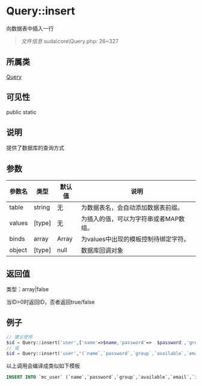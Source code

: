 # Query::insert

向数据表中插入一行

> *文件信息* suda\core\Query.php: 26~327

## 所属类 

[Query](../Query.md)

## 可见性

 public static

## 说明

提供了数据库的查询方式



## 参数


| 参数名 | 类型 | 默认值 | 说明 |
|--------|-----|-------|-------|
| table |  string | 无 |  为数据表名，会自动添加数据表前缀。 |
| values |  [type] | 无 |   为插入的值，可以为字符串或者MAP数组。 |
| binds |  array | Array |  为values中出现的模板控制待绑定字符。 |
| object |  [type] | null |  数据库回调对象 |



## 返回值

类型：array|false

 当ID&gt;0时返回ID，否者返回true/false



## 例子

```php
// 建议使用
$id = Query::insert('user',['name'=>$name,'password'=>  $password ,'group'=>$group, 'available'=>false,'email'=>$email,'ip'=>$ip,]);
// 或
$id = Query::insert('user',"(`name`,`password`,`group`,`available`,`email`,`ip`)", ['name'=>$name, 'password'=>  $password ,'group'=>$group,'available'=>false,'email'=>$email,'ip'=>$ip,]
```
以上调用会编译成类似如下模板
```sql
INSERT INTO `mc_user` (`name`,`password`,`group`,`available`,`email`,`ip`) VALUES (:name,:password,:group,:available,:email,:ip);
```